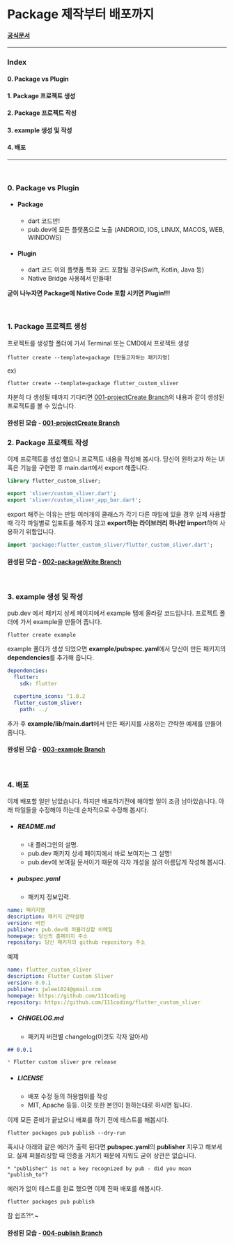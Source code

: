 # Package 제작부터 배포까지

#### [공식문서](https://dart.dev/guides/libraries/create-library-packages)


---

### Index
#### 0. Package vs Plugin
#### 1. Package 프로젝트 생성
#### 2. Package 프로젝트 작성
#### 3. example 생성 및 작성
#### 4. 배포

---

<br/>

### 0. Package vs Plugin
- #### Package
  - dart 코드만!
  - pub.dev에 모든 플랫폼으로 노출 (ANDROID, IOS, LINUX, MACOS, WEB, WINDOWS)
- #### Plugin
  - dart 코드 이외 플랫폼 특화 코드 포함될 경우(Swift, Kotlin, Java 등)
  - Native Bridge 사용해서 만들때!


**굳이 나누자면 Package에 Native Code 포함 시키면 Plugin!!!**


<br/>

### 1. Package 프로젝트 생성
프로젝트를 생성할 폴더에 가서 Terminal 또는 CMD에서 프로젝트 생성
```
flutter create --template=package [만들고자하는 패키지명]
```
ex)
```
flutter create --template=package flutter_custom_sliver
```

차분히 다 생성될 때까지 기다리면 [001-projectCreate Branch](https://github.com/111coding/flutter_custom_sliver/tree/001-projectCreate)의 내용과 같이 생성된 프로젝트를 볼 수 있습니다.


#### 완성된 모습 - [001-projectCreate Branch](https://github.com/111coding/flutter_custom_sliver/tree/001-projectCreate)

### 2. Package 프로젝트 작성
이제 프로젝트를 생성 했으니 프로젝트 내용을 작성해 봅시다.
당신이 원하고자 하는 UI 혹은 기능을 구현한 후 main.dart에서 export 해줍니다.

```dart
library flutter_custom_sliver;

export 'sliver/custom_sliver.dart';
export 'sliver/custom_sliver_app_bar.dart';
```

export 해주는 이유는 만일 여러개의 클래스가 각기 다른 파일에 있을 경우 실제 사용할 때 각각 파일별로 임포트를 해주지 않고 **export하는 라이브러리 하나만 import**하여 사용하기 위함입니다.
```dart
import 'package:flutter_custom_sliver/flutter_custom_sliver.dart';
```

#### 완성된 모습 - [002-packageWrite Branch](https://github.com/111coding/flutter_custom_sliver/tree/002-packageWrite)


<br/>

### 3. example 생성 및 작성
pub.dev 에서 패키지 상세 페이지에서 example 탭에 올라갈 코드입니다.
프로젝트 폴더에 가서 example을 만들어 줍니다.

```
flutter create example
```

example 폴더가 생성 되었으면 **example/pubspec.yaml**에서 당신이 만든 패키지의 **dependencies**를 추가해 줍니다.

```yml
dependencies:
  flutter:
    sdk: flutter

  cupertino_icons: ^1.0.2
  flutter_custom_sliver:
    path: ../
```

추가 후 **example/lib/main.dart**에서 만든 패키지를 사용하는 간략한 예제를 만들어 줍니다.

#### 완성된 모습 - [003-example Branch](https://github.com/111coding/flutter_custom_sliver/tree/003-example)


<br/>

### 4. 배포

이제 배포할 일만 남았습니다. 하지만 배포하기전에 해야할 일이 조금 남아있습니다.
아래 파일들을 수정해야 하는데 순차적으로 수정해 봅시다.
- ##### README.md
  - 내 플러그인의 설명.
  - pub.dev 패키지 상세 페이지에서 바로 보여지는 그 설명!
  - pub.dev에 보여질 문서이기 때문에 각자 개성을 살려 아름답게 작성해 봅시다.
- ##### pubspec.yaml
  - 패키지 정보입력.

```yml
name: 패키지명
description: 패키지 간략설명
version: 버전
publisher: pub.dev에 퍼블리싱할 이메일
homepage: 당신의 홈페이지 주소
repository: 당신 패키지의 github repository 주소
```

예제

```yml
name: flutter_custom_sliver
description: Flutter Custom Sliver
version: 0.0.1
publisher: jwlee1024@gmail.com
homepage: https://github.com/111coding
repository: https://github.com/111coding/flutter_custom_sliver
```

- ##### CHNGELOG.md
  - 패키지 버전별 changelog(이것도 각자 알아서)

```markdown
## 0.0.1

* Flutter custom sliver pre release
```

- ##### LICENSE
  - 배포 수정 등의 허용범위를 작성
  - MIT, Apache 등등. 이것 또한 본인이 원하는대로 하시면 됩니다.


이제 모든 준비가 끝났으니 배포를 하기 전에 테스트를 해봅시다.
```
flutter packages pub publish --dry-run
```

혹시나 아래와 같은 에러가 출력 된다면 **pubspec.yaml**의 **publisher** 지우고 해보세요.
실제 퍼블리싱할 때 인증을 거치기 때문에 지워도 굳이 상관은 없습니다.
```
* "publisher" is not a key recognized by pub - did you mean "publish_to"?
```

에러가 없이 테스트를 완료 했으면 이제 진짜 배포를 해봅시다.
```
flutter packages pub publish
```

참 쉽죠?!^.~


#### 완성된 모습 - [004-publish Branch](https://github.com/111coding/flutter_custom_sliver/tree/004-publish)


<br/>
<br/>
<br/>